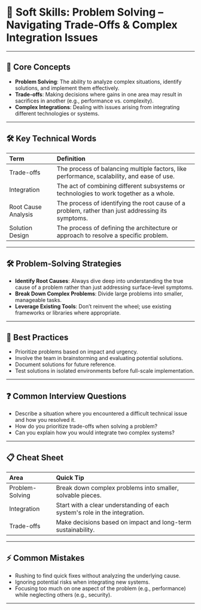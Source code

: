 # 🧠 Soft Skills: Problem Solving – Navigating Trade-Offs & Complex Integration Issues

---

## 🔹 Core Concepts
- **Problem Solving**: The ability to analyze complex situations, identify solutions, and implement them effectively.
- **Trade-offs**: Making decisions where gains in one area may result in sacrifices in another (e.g., performance vs. complexity).
- **Complex Integrations**: Dealing with issues arising from integrating different technologies or systems.

---

## 🛠️ Key Technical Words
| Term | Definition |
|:---|:---|
| Trade-offs | The process of balancing multiple factors, like performance, scalability, and ease of use. |
| Integration | The act of combining different subsystems or technologies to work together as a whole. |
| Root Cause Analysis | The process of identifying the root cause of a problem, rather than just addressing its symptoms. |
| Solution Design | The process of defining the architecture or approach to resolve a specific problem. |

---

## 🛠️ Problem-Solving Strategies
- **Identify Root Causes**: Always dive deep into understanding the true cause of a problem rather than just addressing surface-level symptoms.
- **Break Down Complex Problems**: Divide large problems into smaller, manageable tasks.
- **Leverage Existing Tools**: Don’t reinvent the wheel; use existing frameworks or libraries where appropriate.

---

## 🎯 Best Practices
- Prioritize problems based on impact and urgency.
- Involve the team in brainstorming and evaluating potential solutions.
- Document solutions for future reference.
- Test solutions in isolated environments before full-scale implementation.

---

## ❓ Common Interview Questions
- Describe a situation where you encountered a difficult technical issue and how you resolved it.
- How do you prioritize trade-offs when solving a problem?
- Can you explain how you would integrate two complex systems?

---

## 📋 Cheat Sheet
| Area | Quick Tip |
|:---|:---|
| Problem-Solving | Break down complex problems into smaller, solvable pieces. |
| Integration | Start with a clear understanding of each system's role in the integration. |
| Trade-offs | Make decisions based on impact and long-term sustainability. |

---

## ⚡ Common Mistakes
- Rushing to find quick fixes without analyzing the underlying cause.
- Ignoring potential risks when integrating new systems.
- Focusing too much on one aspect of the problem (e.g., performance) while neglecting others (e.g., security).

---
